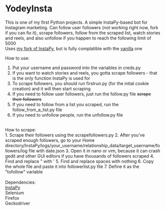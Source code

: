 # YodeyInsta
This is one of my first Python projects. A simple InstaPy-based bot for Instagram marketing. Can follow user followers (not working right now, fork if you can fix it), scrape followers, follow from the scraped list, watch stories and reels, and also unfollow if you happen to reach the following limit of 5000<br>
Uses <a href="https://github.com/valentino1337/InstaPy" target="_blank">my fork of InstaPy</a>, but is fully complatible with the <a href="https://github.com/timgrossmann/InstaPy">vanilla</a> one

How to use:
1. Put your username and password into the variables in creds.py
2. If you want to watch stories and reels, you gotta scrape followers - that is the only function InstaPy is used for
3. To scrape followers, you should run firstrun.py (for the intial cookie creation) and it will then start scraping
4. If you need to follow user followers, just run the follow.py file <strike>scrape their followers</strike>
5. If you need to follow from a list you scraped, run the follow_from_a_list.py file
6. If you need to unfollow people, run the unfollow.py file
<br>
How to scrape:<br>
1. Scrape their followers using the scrapefollowers.py
2. After you've scraped enough followers, go to your Home directory/InstaPy/logs/your_username/relationship_data/target_username/followers/log file with date.json
3. Open it in nano or vim, because it can crash gedit and other GUI editors if you have thousands of followers scraped
4. Find and replace " with '
5. Find and replace spaces with nothing
6. Copy the whole file and paste it into followerlist.py file
7. Define it as the "tofollow" variable<br><br>
Dependencies:<br>
<a href="https://github.com/valentino1337/InstaPy">InstaPy</a><br>
Selenium<br>
Firefox<br>
Geckodriver
